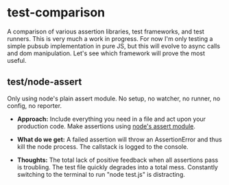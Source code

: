 test-comparison
===============

A comparison of various assertion libraries, test frameworks, and test runners. This is very much a work in progress. For now I'm only testing a simple pubsub implementation in pure JS, but this will evolve to async calls and dom manipulation. Let's see which framework will prove the most useful.

## test/node-assert
Only using node's plain assert module. No setup, no watcher, no runner, no config, no reporter.

- **Approach:** Include everything you need in a file and act upon your production code. Make assertions using [node's assert module](http://nodejs.org/api/assert.html).

- **What do we get:** A failed assertion will throw an AssertionError and thus kill the node process. The callstack is logged to the console.

- **Thoughts:** The total lack of positive feedback when all assertions pass is troubling. The test file quickly degrades into a total mess. Constantly switching to the terminal to run "node test.js" is distracting.